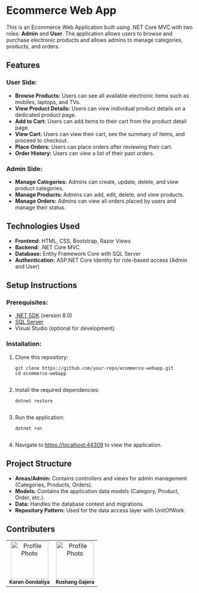 <h1>Ecommerce Web App</h1>

<p>This is an Ecommerce Web Application built using .NET Core MVC with two roles: <strong>Admin</strong> and <strong>User</strong>. The application allows users to browse and purchase electronic products and allows admins to manage categories, products, and orders.</p>

<h2>Features</h2>

<h3>User Side:</h3>
    <ul>
        <li><strong>Browse Products:</strong> Users can see all available electronic items such as mobiles, laptops, and TVs.</li>
        <li><strong>View Product Details:</strong> Users can view individual product details on a dedicated product page.</li>
        <li><strong>Add to Cart:</strong> Users can add items to their cart from the product detail page.</li>
        <li><strong>View Cart:</strong> Users can view their cart, see the summary of items, and proceed to checkout.</li>
        <li><strong>Place Orders:</strong> Users can place orders after reviewing their cart.</li>
        <li><strong>Order History:</strong> Users can view a list of their past orders.</li>
    </ul>

  <h3>Admin Side:</h3>
  <ul>
      <li><strong>Manage Categories:</strong> Admins can create, update, delete, and view product categories.</li>
      <li><strong>Manage Products:</strong> Admins can add, edit, delete, and view products.</li>
      <li><strong>Manage Orders:</strong> Admins can view all orders placed by users and manage their status.</li>
  </ul>

  <h2>Technologies Used</h2>
  <ul>
      <li><strong>Frontend:</strong> HTML, CSS, Bootstrap, Razor Views</li>
      <li><strong>Backend:</strong> .NET Core MVC</li>
      <li><strong>Database:</strong> Entity Framework Core with SQL Server</li>
      <li><strong>Authentication:</strong> ASP.NET Core Identity for role-based access (Admin and User)</li>
  </ul>

  <h2>Setup Instructions</h2>

  <h3>Prerequisites:</h3>
  <ul>
      <li><a href="https://dotnet.microsoft.com/download" target="_blank">.NET SDK</a> (version 8.0)</li>
      <li><a href="https://www.microsoft.com/en-us/sql-server/sql-server-downloads" target="_blank">SQL Server</a></li>
      <li>Visual Studio (optional for development)</li>
  </ul>

  <h3>Installation:</h3>
  <ol>
      <li>Clone this repository:
          <pre><code>git clone https://github.com/your-repo/ecommerce-webapp.git
cd ecommerce-webapp
            </code></pre>
        </li>
        <li>Install the required dependencies:
            <pre><code>dotnet restore
            </code></pre>
        </li>
        <li>Run the application:
            <pre><code>dotnet run
            </code></pre>
        </li>
        <li>Navigate to <a href="https://localhost:44309" target="_blank">https://localhost:44309</a> to view the application.</li>
    </ol>

  <h2>Project Structure</h2>
  <ul>
      <li><strong>Areas/Admin:</strong> Contains controllers and views for admin management (Categories, Products, Orders).</li>
      <li><strong>Models:</strong> Contains the application data models (Category, Product, Order, etc.).</li>
      <li><strong>Data:</strong> Handles the database context and migrations.</li>
      <li><strong>Repository Pattern:</strong> Used for the data access layer with UnitOfWork.</li>
  </ul>

  <h2>Contributers</h2>
<table>
  <tr>
    <td align="center">
      <a href="https://github.com/karangondaliya">
        <img src="https://github.com/karangondaliya.png" width="100px;" alt="Profile Photo"/><br />
        <sub><b>Karan Gondaliya</b></sub>
      </a>
    </td>
    <td align="center">
      <a href="https://github.com/RushangG">
        <img src="https://github.com/RushangG.png" width="100px;" alt="Profile Photo"/><br />
        <sub><b>Rushang Gajera</b></sub>
      </a>
    </td>
    <!-- Add more contributors here -->
  </tr>
</table>


</body>
</html>
